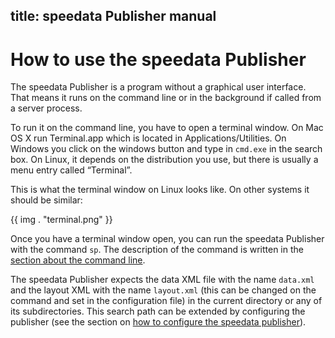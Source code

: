 title: speedata Publisher manual
---
How to use the speedata Publisher
=================================

The speedata Publisher is a program without a graphical user interface.
That means it runs on the command line or in the background if called
from a server process.

To run it on the command line, you have to open a terminal window. On
Mac OS X run Terminal.app which is located in Applications/Utilities. On
Windows you click on the windows button and type in `cmd.exe` in the
search box. On Linux, it depends on the distribution you use, but there
is usually a menu entry called “Terminal”.

This is what the terminal window on Linux looks like. On other systems
it should be similar:

{{ img . "terminal.png" }}

Once you have a terminal window open, you can run the speedata Publisher
with the command `sp`. The description of the command is written in the
[section about the command line](commandline.html).

The speedata Publisher expects the data XML file with the name
`data.xml` and the layout XML with the name `layout.xml` (this can be
changed on the command and set in the configuration file) in the current
directory or any of its subdirectories. This search path can be extended
by configuring the publisher (see the section on [how to configure the
speedata publisher](configuration.html)).

